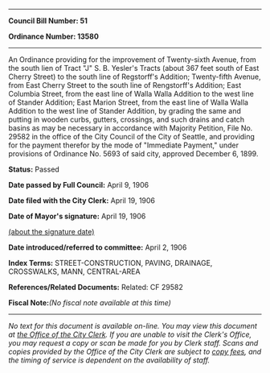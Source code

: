 

********

**Council Bill Number: 51**
   
**Ordinance Number: 13580**
********

 An Ordinance providing for the improvement of Twenty-sixth Avenue, from the south lien of Tract "J" S. B. Yesler's Tracts (about 367 feet south of East Cherry Street) to the south line of Regstorff's Addition; Twenty-fifth Avenue, from East Cherry Street to the south line of Rengstorff's Addition; East Columbia Street, from the east line of Walla Walla Addition to the west line of Stander Addition; East Marion Street, from the east line of Walla Walla Addition to the west line of Stander Addition, by grading the same and putting in wooden curbs, gutters, crossings, and such drains and catch basins as may be necessary in accordance with Majority Petition, File No. 29582 in the office of the City Council of the City of Seattle, and providing for the payment therefor by the mode of "Immediate Payment," under provisions of Ordinance No. 5693 of said city, approved December 6, 1899.

**Status:** Passed
   
**Date passed by Full Council:** April 9, 1906
   
**Date filed with the City Clerk:** April 19, 1906
   
**Date of Mayor's signature:** April 19, 1906
   
[(about the signature date)](/~public/approvaldate.htm)
   
   
   
**Date introduced/referred to committee:** April 2, 1906
   
   
**Index Terms:** STREET-CONSTRUCTION, PAVING, DRAINAGE, CROSSWALKS, MANN, CENTRAL-AREA

**References/Related Documents:** Related: CF 29582

**Fiscal Note:**_(No fiscal note available at this time)_
********

_No text for this document is available on-line. You may view this document at [the Office of the City Clerk](http://www.seattle.gov/leg/clerk/contactUs.htm). If you are unable to visit the Clerk's Office, you may request a copy or scan be made for you by Clerk staff. Scans and copies provided by the Office of the City Clerk are subject to [copy fees](http://clerk.seattle.gov/~public/clerkfees.htm), and the timing of service is dependent on the availability of staff._

